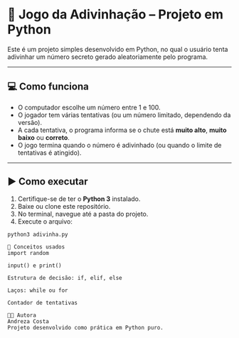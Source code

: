 # 🎯 Jogo da Adivinhação – Projeto em Python

Este é um projeto simples desenvolvido em Python, no qual o usuário tenta adivinhar um número secreto gerado aleatoriamente pelo programa.

---

## 💻 Como funciona

- O computador escolhe um número entre 1 e 100.
- O jogador tem várias tentativas (ou um número limitado, dependendo da versão).
- A cada tentativa, o programa informa se o chute está **muito alto**, **muito baixo** ou **correto**.
- O jogo termina quando o número é adivinhado (ou quando o limite de tentativas é atingido).

---

## ▶️ Como executar

1. Certifique-se de ter o **Python 3** instalado.
2. Baixe ou clone este repositório.
3. No terminal, navegue até a pasta do projeto.
4. Execute o arquivo:

```
python3 adivinha.py

🧠 Conceitos usados
import random

input() e print()

Estrutura de decisão: if, elif, else

Laços: while ou for

Contador de tentativas

👩‍💻 Autora
Andreza Costa
Projeto desenvolvido como prática em Python puro.
